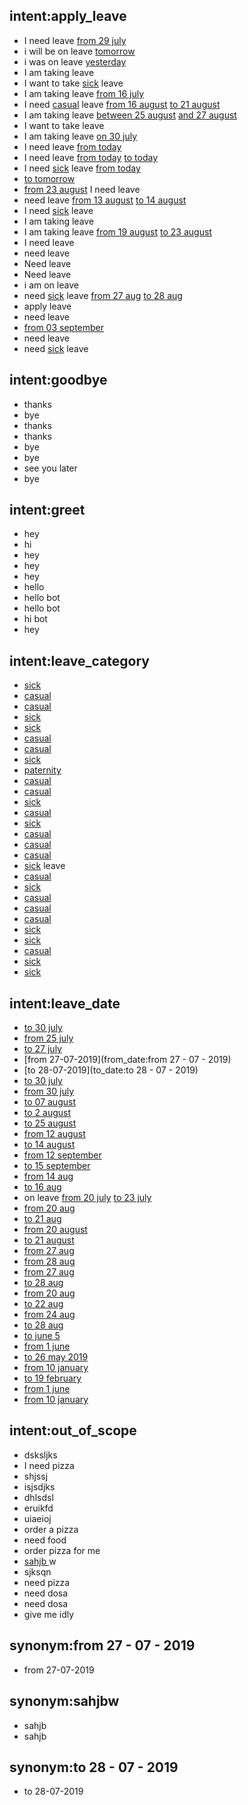 ## intent:apply_leave
- I need leave [from 29 july](from_date)
- i will be on leave [tomorrow](from_date)
- i was on leave [yesterday](from_date)
- I am taking leave
- I want to take [sick](leave_type) leave
- I am taking leave [from 16 july](from_date)
- I need [casual](leave_type) leave [from 16 august](from_date) [to 21 august](to_date)
- I am taking leave [between 25 august](from_date) [and 27 august](to_date)
- I want to take leave
- I am taking leave [on 30 july](from_date)
- I need leave [from today](from_date)
- I need leave [from today](from_date) [to today](to_date)
- I need [sick](leave_type) leave [from today](from_date)
- [to tomorrow](to_date)
- [from 23 august](from_date) I need leave
- need leave [from 13 august](from_date) [to 14 august](to_date)
- I need [sick](leave_type) leave
- I am taking leave
- I am taking leave [from 19 august](from_date) [to 23 august](to_date)
- I need leave
- need leave
- Need leave
- Need leave
- i am on leave
- need [sick](leave_type) leave [from 27 aug](from_date) [to 28 aug](to_date)
- apply leave
- need leave
- [from 03 september](from_date)
- need leave
- need [sick](leave_type) leave

## intent:goodbye
- thanks
- bye
- thanks
- thanks
- bye
- bye
- see you later
- bye

## intent:greet
- hey
- hi
- hey
- hey
- hey
- hello
- hello bot
- hello bot
- hi bot
- hey

## intent:leave_category
- [sick](leave_type)
- [casual](leave_type)
- [casual](leave_type)
- [sick](leave_type)
- [sick](leave_type)
- [casual](leave_type)
- [casual](leave_type)
- [sick](leave_type)
- [paternity](leave_type)
- [casual](leave_type)
- [casual](leave_type)
- [sick](leave_type)
- [casual](leave_type)
- [sick](leave_type)
- [casual](leave_type)
- [casual](leave_type)
- [casual](leave_type)
- [sick](leave_type) leave
- [casual](leave_type)
- [sick](leave_type)
- [casual](leave_type)
- [casual](leave_type)
- [casual](leave_type)
- [sick](leave_type)
- [sick](leave_type)
- [casual](leave_type)
- [sick](leave_type)
- [sick](leave_type)

## intent:leave_date
- [to 30 july](to_date)
- [from 25 july](from_date)
- [to 27 july](to_date)
- [from 27-07-2019](from_date:from 27 - 07 - 2019)
- [to 28-07-2019](to_date:to 28 - 07 - 2019)
- [to 30 july](to_date)
- [from 30 july](from_date)
- [to 07 august](to_date)
- [to 2 august](to_date)
- [to 25 august](to_date)
- [from 12 august](from_date)
- [to 14 august](to_date)
- [from 12 september](from_date)
- [to 15 september](to_date)
- [from 14 aug](from_date)
- [to 16 aug](to_date)
- on leave [from 20 july](from_date) [to 23 july](to_date)
- [from 20 aug](from_date)
- [to 21 aug](to_date)
- [from 20 august](from_date)
- [to 21 august](to_date)
- [from 27 aug](from_date)
- [from 28 aug](from_date)
- [from 27 aug](from_date)
- [to 28 aug](to_date)
- [from 20 aug](from_date)
- [to 22 aug](to_date)
- [from 24 aug](from_date)
- [to 28 aug](to_date)
- [to june 5](to_date)
- [from 1 june](from_date)
- [to 26 may 2019](to_date)
- [from 10 january](from_date)
- [to 19 february](to_date)
- [from 1 june](from_date)
- [from 10 january](from_date)

## intent:out_of_scope
- dsksljks
- I need pizza
- shjssj
- isjsdjks
- dhlsdsl
- eruikfd
- uiaeioj
- order a pizza
- need food
- order pizza for me
- [sahjb ](out_of_scope:sahjbw)w
- sjksqn
- need pizza
- need dosa
- need dosa
- give me idly

## synonym:from 27 - 07 - 2019
- from 27-07-2019

## synonym:sahjbw
- sahjb 
- sahjb

## synonym:to 28 - 07 - 2019
- to 28-07-2019
